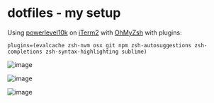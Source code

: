 # dotfiles - my setup

Using [powerlevel10k](https://github.com/romkatv/powerlevel10k) on  [iTerm2](https://iterm2.com/) with [OhMyZsh](https://github.com/ohmyzsh/ohmyzsh) with plugins:

`plugins=(evalcache zsh-nvm osx git npm zsh-autosuggestions zsh-completions zsh-syntax-highlighting sublime)`

![image](https://user-images.githubusercontent.com/1632781/103475440-7276c780-4dad-11eb-94e4-015deff81388.png)

![image](https://user-images.githubusercontent.com/1632781/103475334-a30a3180-4dac-11eb-965a-1cf236861ecc.png)

![image](https://user-images.githubusercontent.com/1632781/103475352-c634e100-4dac-11eb-85b1-dfc5934a38e1.png)

